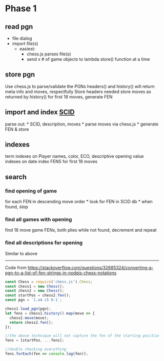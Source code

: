 # Phase 1
## read pgn
  * file dialog
  * import file(s)
    * easiest:
      * chess.js parses file(s)
      * send x # of game objects to lambda store() function at a time
## store pgn
  Use chess.js to parse/validate the PGNs
  headers() and history() will return meta info and moves, respectfully
  Store headers needed
  store moves as returned by history()
  for first 18 moves, generate FEN
## import and index [SCID](http://watfordchessclub.org/images/downloads/scid.eco)
  parse out:
    * SCID, description, moves
    * parse moves via chess.js
    * generate FEN & store
## indexes
  term indexes on Player names, color, ECO, descriptive opening
  value indexes on date
  index FENS for first 18 moves
## search
### find opening of game
  for each FEN in descending move order
    * look for FEN in SCID db
    * when found, stop
### find all games with opening
  find 18 move game FENs, both plies
  while not found, decrement and repeat
### find all descriptions for opening
  Similar to above

----
Code from https://stackoverflow.com/questions/32685324/converting-a-pgn-to-a-list-of-fen-strings-in-nodejs-chess-notations

```js
const Chess = require('chess.js').Chess;
const chess1 = new Chess();
const chess2 = new Chess();
const startPos = chess2.fen();
const pgn = `1.e4 c5 0-1`;

chess1.load_pgn(pgn);
let fens = chess1.history().map(move => {
  chess2.move(move);
  return chess2.fen();
});

//the above technique will not capture the fen of the starting position.  therefore:
fens = [startPos, ...fens];

//double checking everything
fens.forEach(fen => console.log(fen));
```
  
